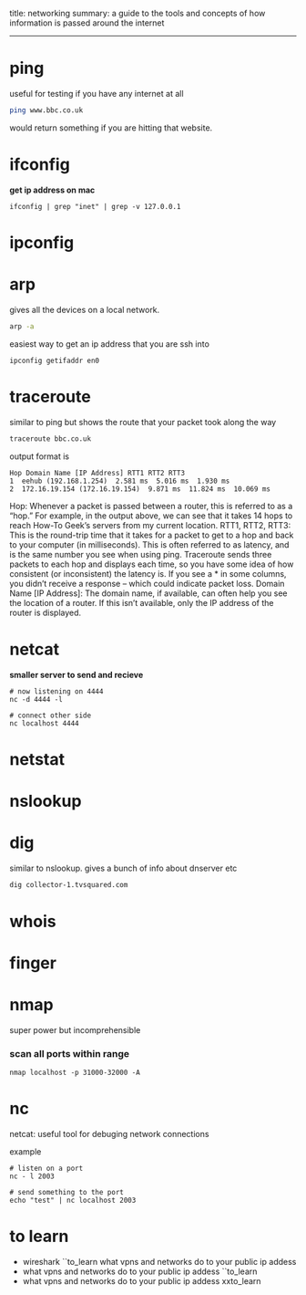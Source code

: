 title: networking
summary: a guide to the tools and concepts of how information is passed around the internet
- - - 

# ping

useful for testing if you have any internet at all
```bash
ping www.bbc.co.uk
```

would return something if you are hitting that website.

# ifconfig
**get ip address on mac**
```
ifconfig | grep "inet" | grep -v 127.0.0.1
```

# ipconfig

# arp 

gives all the devices on a local network.

```bash 
arp -a 
```

easiest way to get an ip address that you are ssh into 

```
ipconfig getifaddr en0
```

# traceroute

similar to ping but shows the route that your packet took along the way
```bash
traceroute bbc.co.uk
```
output format is 
```
Hop Domain Name [IP Address] RTT1 RTT2 RTT3
1  eehub (192.168.1.254)  2.581 ms  5.016 ms  1.930 ms
2  172.16.19.154 (172.16.19.154)  9.871 ms  11.824 ms  10.069 ms
```
Hop: Whenever a packet is passed between a router, this is referred to as a “hop.” For example, in the output above, we can see that it takes 14 hops to reach How-To Geek’s servers from my current location.
RTT1, RTT2, RTT3: This is the round-trip time that it takes for a packet to get to a hop and back to your computer (in milliseconds). This is often referred to as latency, and is the same number you see when using ping. Traceroute sends three packets to each hop and displays each time, so you have some idea of how consistent (or inconsistent) the latency is. If you see a * in some columns, you didn’t receive a response – which could indicate packet loss.
Domain Name [IP Address]: The domain name, if available, can often help you see the location of a router. If this isn’t available, only the IP address of the router is displayed.

# netcat

**smaller server to send and recieve**

```
# now listening on 4444
nc -d 4444 -l

# connect other side
nc localhost 4444
```


# netstat

# nslookup

# dig

similar to nslookup. gives a bunch of info about dnserver etc

```bash
dig collector-1.tvsquared.com
```

# whois

# finger

# nmap

super power but incomprehensible

### **scan all ports within range**

```
nmap localhost -p 31000-32000 -A
```


# nc

netcat: useful tool for debuging network connections

example
```
# listen on a port
nc - l 2003

# send something to the port
echo "test" | nc localhost 2003
```

# to learn
- wireshark ``to_learn
what vpns and networks do to your public ip addess
- what vpns and networks do to your public ip addess ``to_learn
- what vpns and networks do to your public ip addess xxto_learn
